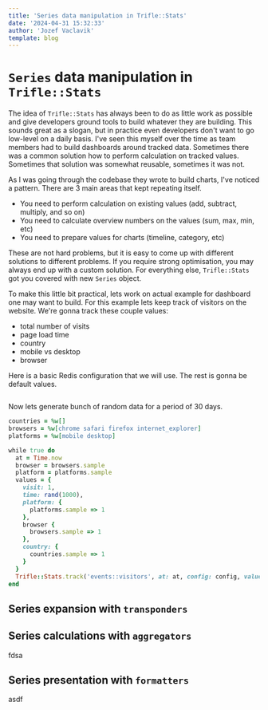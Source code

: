 ```yaml
---
title: 'Series data manipulation in Trifle::Stats'
date: '2024-04-31 15:32:33'
author: 'Jozef Vaclavik'
template: blog
---
```


# `Series` data manipulation in `Trifle::Stats`

The idea of `Trifle::Stats` has always been to do as little work as possible and give developers ground tools to build whatever they are building. This sounds great as a slogan, but in practice even developers don't want to go low-level on a daily basis. I've seen this myself over the time as team members had to build dashboards around tracked data. Sometimes there was a common solution how to perform calculation on tracked values. Sometimes that solution was somewhat reusable, sometimes it was not.

As I was going through the codebase they wrote to build charts, I've noticed a pattern. There are 3 main areas that kept repeating itself.
- You need to perform calculation on existing values (add, subtract, multiply, and so on)
- You need to calculate overview numbers on the values (sum, max, min, etc)
- You need to prepare values for charts (timeline, category, etc)

These are not hard problems, but it is easy to come up with different solutions to different problems. If you require strong optimisation, you may always end up with a custom solution. For everything else, `Trifle::Stats` got you covered with new `Series` object.

To make this little bit practical, lets work on actual example for dashboard one may want to build. For this example lets keep track of visitors on the website. We're gonna track these couple values:
- total number of visits
- page load time
- country
- mobile vs desktop
- browser

Here is a basic Redis configuration that we will use. The rest is gonna be default values.

```ruby

```

Now lets generate bunch of random data for a period of 30 days.

```ruby
countries = %w[]
browsers = %w[chrome safari firefox internet_explorer]
platforms = %w[mobile desktop]

while true do
  at = Time.now
  browser = browsers.sample
  platform = platforms.sample
  values = {
    visit: 1,
    time: rand(1000),
    platform: {
      platforms.sample => 1
    },
    browser {
      browsers.sample => 1
    },
    country: {
      countries.sample => 1
    }
  }
  Trifle::Stats.track('events::visitors', at: at, config: config, values: values)
end
```

## Series expansion with `transponders`



## Series calculations with `aggregators`

fdsa

## Series presentation with `formatters`

asdf
